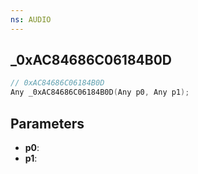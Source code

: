 ```yaml
---
ns: AUDIO
---
```

## _0xAC84686C06184B0D

```c
// 0xAC84686C06184B0D
Any _0xAC84686C06184B0D(Any p0, Any p1);
```

## Parameters
* **p0**:
* **p1**:

